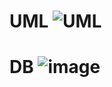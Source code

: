 # UML ![UML](https://github.com/user-attachments/assets/5270daf9-351b-43ff-b36c-40ace735d0d2)
# DB ![image](https://github.com/user-attachments/assets/c4685ec5-7100-4b93-9298-69bb5cdf50d1)

